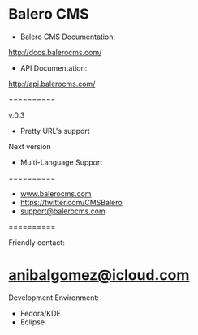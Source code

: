 Balero CMS
==========

* Balero CMS Documentation:

http://docs.balerocms.com/

* API Documentation:

http://api.balerocms.com/

==========

v.0.3

 * Pretty URL's support

Next version

 * Multi-Language Support

==========

 * www.balerocms.com
 * https://twitter.com/CMSBalero
 * support@balerocms.com

==========

Friendly contact:

anibalgomez@icloud.com
==========
Development Environment:

* Fedora/KDE
 * Eclipse
